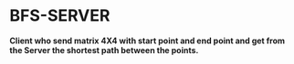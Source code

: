 # BFS-SERVER

**Client who send matrix 4X4 with start point and end point and get from the Server the shortest path between the points.**
